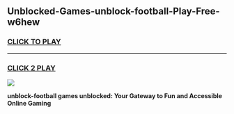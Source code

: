 
## Unblocked-Games-unblock-football-Play-Free-w6hew
<h3>
<a href="https://premium76.site?title=unblock-football&ref=20M">CLICK TO PLAY</a></h3>
<hr>

<h3>
<a href="https://premium76.site?title=unblock-football&ref=20M">CLICK 2 PLAY</a>
  
</h3>

<a href="https://premium76.site?title=unblock-football&ref=19M"><img src="https://clearcache.store/games.png"></a>


**unblock-football games unblocked: Your Gateway to Fun and Accessible Online Gaming**
